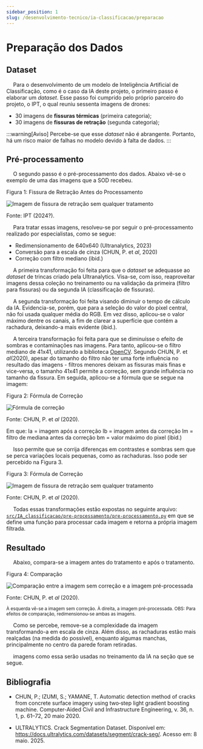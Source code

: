 ```yaml
---
sidebar_position: 1
slug: /desenvolvimento-tecnico/ia-classificacao/preparacao
---
```


# Preparação dos Dados

## Dataset

&emsp; Para o desenvolvimento de um modelo de Inteligência Artificial de Classificação, como é o caso da IA deste projeto, o primeiro passo é elaborar um _dataset_. Esse passo foi cumprido pelo próprio parceiro do projeto, o IPT, o qual reuniu sessenta imagens de drones:
- 30 imagens de **fissuras térmicas** (primeira categoria);
- 30 imagens de **fissuras de retração** (segunda categoria);

:::warning[Aviso]
Percebe-se que esse _dataset_ não é abrangente. Portanto, há um risco maior de falhas no modelo devido à falta de dados.
:::

## Pré-processamento

&emsp; O segundo passo é o pré-processamento dos dados. Abaixo vê-se o exemplo de uma das imagens que a SOD recebeu.

<p style={{textAlign: 'center'}}>Figura 1: Fissura de Retração Antes do Processamento</p>
<div style={{margin: 25}}>
    <div style={{textAlign: 'center'}}>
        <img src={require("../../../../static/img/retracao.png").default} style={{width: 800}} alt="Imagem de fissura de retração sem qualquer tratamento" />
        <br />
    </div>
</div>
<p style={{textAlign: 'center'}}>Fonte: IPT (2024?). </p>

&emsp; Para tratar essas imagens, resolveu-se por seguir o pré-processamento realizado por especialistas, como se segue:
- Redimensionamento de 640x640 (Ultranalytics, 2023)
- Conversão para a escala de cinza (CHUN, P. et _al_, 2020)
- Correção com filtro mediano (ibid.) 

&emsp; A primeira transformação foi feita para que o _dataset_ se adequasse ao _dataset_ de trincas criado pela Ultranalytics. Visa-se, com isso, reaproveitar imagens dessa coleção no treinamento ou na validação da primeira (filtro para fissuras) ou da segunda IA (classificação de fissuras).

&emsp; A segunda transformação foi feita visando diminuir o tempo de cálculo da IA. Evidencia-se, porém, que para a seleção do valor do pixel central, não foi usada qualquer média do RGB. Em vez disso, aplicou-se o valor máximo dentre os canais, a fim de clarear a superfície que contém a rachadura, deixando-a mais evidente (ibid.).

&emsp; A terceira transformação foi feita para que se diminuísse o efeito de sombras e contaminações nas imagens. Para tanto, aplicou-se o filtro mediano de 41x41, utilizando a biblioteca [OpenCV](https://opencv.org/). Segundo CHUN, P. et _al_(2020), apesar do tamanho do filtro não ter uma forte influência no resultado das imagens - filtros menores deixam as fissuras mais finas e vice-versa, o tamanho 41x41 permite a correção, sem grande influência no tamanho da fissura. Em seguida, aplicou-se a fórmula que se segue na imagem:

<p style={{textAlign: 'center'}}>Figura 2: Fórmula de Correção</p>
<div style={{margin: 25}}>
    <div style={{textAlign: 'center'}}>
        <img src={require("../../../../static/img/formula.png").default} style={{width: 800}} alt="Fórmula de correção" />
        <br />
    </div>
</div>
<p style={{textAlign: 'center'}}>Fonte: CHUN, P. et <i>al</i> (2020). </p>

Em que:
Ia = imagem após a correção
Ib = imagem antes da correção
Im = filtro de mediana antes da correção
bm = valor máximo do pixel (ibid.)

&emsp; Isso permite que se corrija diferenças em contrastes e sombras sem que se perca variações locais pequenas, como as rachaduras. Isso pode ser percebido na Figura 3.

<p style={{textAlign: 'center'}}>Figura 3: Fórmula de Correção</p>
<div style={{margin: 25}}>
    <div style={{textAlign: 'center'}}>
        <img src={require("../../../../static/img/efeito-correcao.png").default} style={{width: 800}} alt="Imagem de fissura de retração sem qualquer tratamento" />
        <br />
    </div>
</div>
<p style={{textAlign: 'center'}}>Fonte: CHUN, P. et <i>al</i> (2020). </p>

&emsp; Todas essas transformações estão expostas no seguinte arquivo: [``src/IA_classificacao/pre-processamento/pre-processamento.py``](../../../../../src/IA_classificacao/pre-processamento/pre-processamento.py) em que se define uma função para processar cada imagem e retorna a própria imagem filtrada.

## Resultado

&emsp; Abaixo, compara-se a imagem antes do tratamento e após o tratamento. 

<p style={{textAlign: 'center'}}>Figura 4: Comparação</p>
<div style={{margin: 25}}>
    <div style={{textAlign: 'center'}}>
        <img src={require("../../../../static/img/efeito-correcao.png").default} style={{width: 800}} alt="Comparação entre a imagem sem correção e a imagem pré-processada" />
        <br />
    </div>
</div>
<p style={{textAlign: 'center'}}>Fonte: CHUN, P. et <i>al</i> (2020). </p>
<small>À esquerda vê-se a imagem sem correção. À direita, a imagem pré-processada. OBS: Para efeitos de comparação, redimensionou-se ambas as imagens.</small>

&emsp; Como se percebe, remove-se a complexidade da imagem transformando-a em escala de cinza. Além disso, as rachaduras estão mais realçadas (na medida do possível), enquanto algumas manchas, principalmente no centro da parede foram retiradas.

&emsp; imagens como essa serão usadas no treinamento da IA na seção que se segue.


## Bibliografia

* CHUN, P.; IZUMI, S.; YAMANE, T. Automatic detection method of cracks from concrete surface imagery using two‐step light gradient boosting machine. Computer-Aided Civil and Infrastructure Engineering, v. 36, n. 1, p. 61–72, 20 maio 2020.

* ULTRALYTICS. Crack Segmentation Dataset. Disponível em: https://docs.ultralytics.com/datasets/segment/crack-seg/. Acesso em: 8 maio. 2025. 


